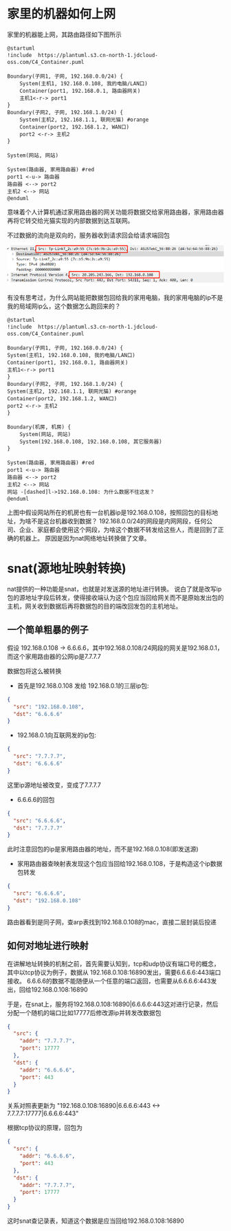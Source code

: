 # 家里的机器如何上网

家里的机器能上网，其路由路径如下图所示

```plantuml
@startuml
!include  https://plantuml.s3.cn-north-1.jdcloud-oss.com/C4_Container.puml

Boundary(子网1, 子网, 192.168.0.0/24) {
    System(主机1, 192.168.0.108, 我的电脑/LAN口)
    Container(port1, 192.168.0.1, 路由器网关)
    主机1<-r-> port1
}
Boundary(子网2, 子网, 192.168.1.0/24) {
    System(主机2, 192.168.1.1, 联网光猫) #orange
    Container(port2, 192.168.1.2, WAN口)
    port2 <-r-> 主机2
}

System(网站, 网站)

System(路由器, 家用路由器) #red
port1 <-u-> 路由器
路由器 <--> port2
主机2 <--> 网站
@enduml
```

意味着个人计算机通过家用路由器的网关功能将数据交给家用路由器，家用路由器再将它转交给光猫实现的内部数据到达互联网。

不过数据的流向是双向的，服务器收到请求回会给请求端回包

![回包.png](%E5%9B%9E%E5%8C%85.png)

有没有思考过，为什么网站能把数据包回给我的家用电脑，我的家用电脑的ip不是我的局域网ip么，这个数据怎么跑回来的？

```plantuml
@startuml
!include  https://plantuml.s3.cn-north-1.jdcloud-oss.com/C4_Container.puml

Boundary(子网1, 子网, 192.168.0.0/24) {
System(主机1, 192.168.0.108, 我的电脑/LAN口)
Container(port1, 192.168.0.1, 路由器网关)
主机1<-r-> port1
}
Boundary(子网2, 子网, 192.168.1.0/24) {
System(主机2, 192.168.1.1, 联网光猫) #orange
Container(port2, 192.168.1.2, WAN口)
port2 <-r-> 主机2
}

Boundary(机房, 机房) {
    System(网站, 网站)
    System(192.168.0.108, 192.168.0.108, 其它服务器)
}

System(路由器, 家用路由器) #red
port1 <-u-> 路由器
路由器 <--> port2
主机2 <--> 网站
网站 -[dashed]l->192.168.0.108: 为什么数据不往这发？
@enduml
```

上图中假设网站所在的机房也有一台机器ip是192.168.0.108，按照回包的目标地址，为啥不是这台机器收到数据？
192.168.0.0/24的网段是内网网段，任何公司、企业、家庭都会使用这个网段，为啥这个数据不转发给这些人，而是回到了正确的机器上。
原因是因为nat网络地址转换做了文章。

# snat(源地址映射转换)

nat提供的一种功能是snat，也就是对发送源的地址进行转换。
说白了就是改写ip包的源地址字段后转发，使得接收端认为这个包应当回给网关而不是原始发出包的主机，网关收到数据后再将数据包的目的端改回发包的主机地址。

## 一个简单粗暴的例子

假设 192.168.0.108 -> 6.6.6.6，其中192.168.0.108/24网段的网关是192.168.0.1，而这个家用路由器的公网ip是7.7.7.7

数据包将这么被转换

* 首先是192.168.0.108 发给 192.168.0.1的三层ip包:

```json
{
  "src": "192.168.0.108",
  "dst": "6.6.6.6"
}
```

* 192.168.0.1向互联网发的ip包:

```json
{
  "src": "7.7.7.7",
  "dst": "6.6.6.6"
}
```

这里ip源地址被改变，变成了7.7.7.7

* 6.6.6.6的回包

```json
{
  "src": "6.6.6.6",
  "dst": "7.7.7.7"
}
```

此时注意回包的ip是家用路由器的地址，而不是192.168.0.108(即发送源)

* 家用路由器查映射表发现这个包应当回给192.168.0.108，于是构造这个ip数据包转发

```json
{
  "src": "6.6.6.6",
  "dst": "192.168.0.108"
}
```

路由器看到是同子网，查arp表找到192.168.0.108的mac，直接二层封装后投递

## 如何对地址进行映射

在讲解地址转换的机制之前，首先需要认知到，tcp和udp协议有端口号的概念，其中以tcp协议为例子，数据从
192.168.0.108:16890发出，需要6.6.6.6:443端口接收。
6.6.6.6的数据不能随便从一个任意的端口返回，也需要从6.6.6.6:443发出，回给192.168.0.108:16890

于是，在snat上，服务将192.168.0.108:16890|6.6.6.6:443这对进行记录，然后分配一个随机的端口比如17777后修改源ip并转发改数据包

```json
{
  "src": {
    "addr": "7.7.7.7",
    "port": 17777
  },
  "dst": {
    "addr": "6.6.6.6",
    "port": 443
  }
}
```

关系对照表更新为 "192.168.0.108:16890|6.6.6.6:443 <-> 7.7.7.7:17777|6.6.6.6:443"

根据tcp协议的原理，回包为

```json
{
  "src": {
    "addr": "6.6.6.6",
    "port": 443
  },
  "dst": {
    "addr": "7.7.7.7",
    "port": 17777
  }
}
```

这时snat查记录表，知道这个数据是应当回给192.168.0.108:16890